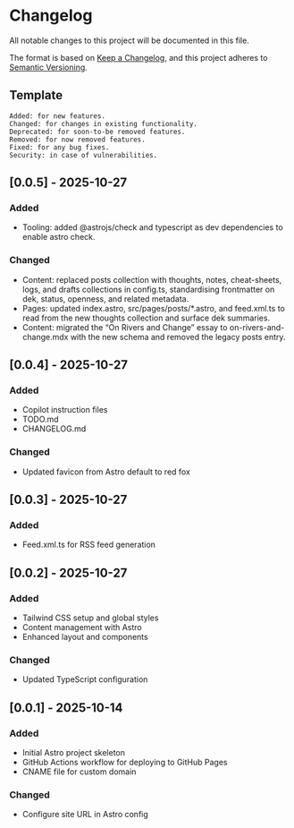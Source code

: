 # Changelog

All notable changes to this project will be documented in this file.

The format is based on [Keep a Changelog](https://keepachangelog.com/en/1.1.0/),
and this project adheres to [Semantic Versioning](https://semver.org/spec/v2.0.0.html).

## Template

```
Added: for new features.
Changed: for changes in existing functionality.
Deprecated: for soon-to-be removed features.
Removed: for now removed features.
Fixed: for any bug fixes.
Security: in case of vulnerabilities.
```

## [0.0.5] - 2025-10-27

### Added
- Tooling: added @astrojs/check and typescript as dev dependencies to enable astro check.

### Changed
- Content: replaced posts collection with thoughts, notes, cheat-sheets, logs, and drafts collections in config.ts, standardising frontmatter on dek, status, openness, and related metadata.
- Pages: updated index.astro, src/pages/posts/*.astro, and feed.xml.ts to read from the new thoughts collection and surface dek summaries.
- Content: migrated the “On Rivers and Change” essay to on-rivers-and-change.mdx with the new schema and removed the legacy posts entry.

## [0.0.4] - 2025-10-27

### Added
- Copilot instruction files
- TODO.md
- CHANGELOG.md

### Changed
- Updated favicon from Astro default to red fox

## [0.0.3] - 2025-10-27

### Added
- Feed.xml.ts for RSS feed generation


## [0.0.2] - 2025-10-27

### Added
- Tailwind CSS setup and global styles
- Content management with Astro
- Enhanced layout and components

### Changed
- Updated TypeScript configuration


## [0.0.1] - 2025-10-14

### Added
- Initial Astro project skeleton
- GitHub Actions workflow for deploying to GitHub Pages
- CNAME file for custom domain

### Changed
- Configure site URL in Astro config
